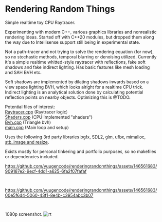 # Rendering Random Things

Simple realtime toy CPU Raytracer.

Experimenting with modern C++, various graphics libraries and nonrealistic rendering ideas. Started off with C++20 modules, but dropped them along the way due to Intellisense support still being in experimental state.

Not a path-tracer and not trying to solve the rendering equation (for now), so no stochastic methods, temporal blurring or denoising utilized. Currently it's a simple realtime whitted-style raytracer with reflections, fake soft shadows and fake indirect lighting. Has basic features like mesh loading and SAH BVH etc.

Soft shadows are implemented by dilating shadows inwards based on a view space lighting BVH, which looks alright for a realtime CPU trick.\
Indirect lighting is an analytical solution done by calculating potential reflection points on nearby objects. Optimizing this is @TODO.

Potential files of interest:\
[Raytracer.cpp](src/Rendering/Raytracer.cpp) (Raytracer logic)\
[Shaders.cpp](src/Rendering/Shaders.cpp) (CPU Implemented "shaders")\
[Bvh.cpp](src/Engine/Bvh.cpp) (Triangle bvh)\
[main.cpp](main.cpp) (Main loop and setup)

Uses the following 3rd party libraries [bgfx](https://github.com/bkaradzic/bgfx), [SDL2](https://github.com/libsdl-org/SDL), [glm](https://github.com/g-truc/glm), [ufbx](https://github.com/ufbx/ufbx), [mimalloc](https://github.com/microsoft/mimalloc), [stb_image and resize](https://github.com/nothings/stb).

Exists mostly for personal tinkering and portfolio purposes, so no makefiles or dependencies included.

https://github.com/yuugencode/renderingrandomthings/assets/146561683/909187e2-9ecf-4dd1-a625-6fa2f07fafaf

<br />

https://github.com/yuugencode/renderingrandomthings/assets/146561683/00e5f6d4-5060-43f1-8e4b-c3954abc3b07

<br />

1080p screenshot.
![rt](https://github.com/yuugencode/renderingrandomthings/assets/146561683/8627f052-f7c3-4da9-8c55-01101cc2ee78)

<br />

